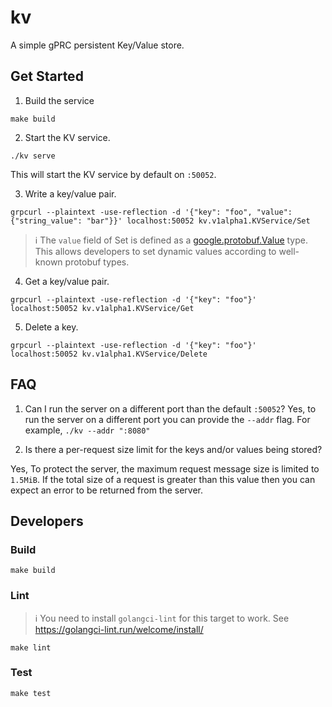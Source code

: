 # kv
A simple gPRC persistent Key/Value store.

## Get Started
1. Build the service
```console
make build

```
2. Start the KV service.
```
./kv serve
```
This will start the KV service by default on `:50052`.

3. Write a key/value pair.
```console
grpcurl --plaintext -use-reflection -d '{"key": "foo", "value": {"string_value": "bar"}}' localhost:50052 kv.v1alpha1.KVService/Set
```
> ℹ️ The `value` field of Set is defined as a [google.protobuf.Value](https://protobuf.dev/reference/protobuf/google.protobuf/#value) type. This allows developers to set dynamic values according to well-known protobuf types.

4. Get a key/value pair.
```console
grpcurl --plaintext -use-reflection -d '{"key": "foo"}' localhost:50052 kv.v1alpha1.KVService/Get
```

5. Delete a key.
```console
grpcurl --plaintext -use-reflection -d '{"key": "foo"}' localhost:50052 kv.v1alpha1.KVService/Delete
```

## FAQ
1. Can I run the server on a different port than the default `:50052`?
Yes, to run the server on a different port you can provide the `--addr` flag. For example, `./kv --addr ":8080"`

2. Is there a per-request size limit for the keys and/or values being stored?

Yes, To protect the server, the maximum request message size is limited to `1.5MiB`. If the total size of a request is greater than this value then you can expect an error to be returned from the server.

## Developers
### Build
```
make build
```

### Lint
> ℹ️ You need to install `golangci-lint` for this target to work.
> See https://golangci-lint.run/welcome/install/
```
make lint
```

### Test
```
make test
```
